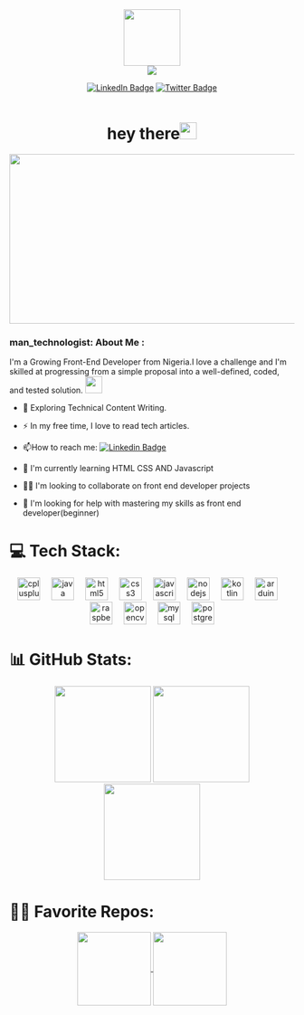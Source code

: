 <!--
**msalmanrafadhlih/msalmanrafadhlih** is a ✨ _special_ ✨ repository because its `README.md` (this file) appears on your GitHub profile.

Here are some ideas to get you started:

- 🔭 I’m currently working on ...
- 🌱 I’m currently learning ...
- 👯 I’m looking to collaborate on ...
- 🤔 I’m looking for help with ...
- 💬 Ask me about ...
- 📫 How to reach me: ...
- 😄 Pronouns: ...
- ⚡ Fun fact: ...
-->

<div id="header" align="center">
  <img src="https://media.giphy.com/media/M9gbBd9nbDrOTu1Mqx/giphy.gif" width="100"/>
</div>

<div id="badges" align="center">
  <a href="https://ABOUT-ME.cutespot3200.repl.co"> <img src="https://img.shields.io/badge/my_portfolio-000?style=for-the-badge&logo=ko-fi&logoColor=white" alt-"Portfolio Badge"/></a><br>
  <p>
  <a href="https://www.linkedin.com/in/idayat-sanni-8481b569"><img src="https://img.shields.io/badge/LinkedIn-blue?style=for-the-badge&logo=linkedin&logoColor=white" alt="LinkedIn Badge"/></a>
  <a href="https://twitter.com/cutespot3200?t=jRkjpLgK6xA-m-isJcFKQw&s=09"><img src="https://img.shields.io/badge/Twitter-blue?style=for-the-badge&logo=twitter&logoColor=white" alt="Twitter Badge"/></a>
  </p>
  <img src="https://komarev.com/ghpvc/?username=cutespot3200&style=flat-square&color=blue" alt="" align="center"/><br> 
  <h1>hey there<img src="https://media.giphy.com/media/hvRJCLFzcasrR4ia7z/giphy.gif" width="30px"/></h1>
</div>

<div align="center">
  <img src="https://media.giphy.com/media/dWesBcTLavkZuG35MI/giphy.gif" width="600" height="300"/>
</div>

<!-- Experiences -->
### man_technologist: About Me :
I'm a Growing Front-End Developer from Nigeria.I love a challenge and I'm skilled at progressing from a simple proposal into a well-defined, coded, and tested solution. <img src="https://media.giphy.com/media/WUlplcMpOCEmTGBtBW/giphy.gif" width="30">
- :seedling: Exploring Technical Content Writing.

- :zap: In my free time, I love to read tech articles.

- :mailbox:How to reach me: [![Linkedin Badge](https://img.shields.io/badge/-cutespot3200-blue?style=flat&logo=Linkedin&logoColor=white)](https://www.linkedin.com/in/idayat-sanni-8481b569)<br>
- 🧠 I'm currently learning HTML CSS AND Javascript

- 👯‍♀️ I'm looking to collaborate on front end developer projects

- 🤔 I'm looking for help with mastering my skills as front end developer(beginner)

# 💻 Tech Stack:

<p align="center">
  <img src="https://cdn.jsdelivr.net/gh/devicons/devicon/icons/cplusplus/cplusplus-original.svg" height="40" alt="cplusplus logo"  />
  <img width="12" />
  <img src="https://cdn.jsdelivr.net/gh/devicons/devicon/icons/java/java-original.svg" height="40" alt="java logo"  />
  <img width="12" />
  <img src="https://cdn.jsdelivr.net/gh/devicons/devicon/icons/html5/html5-original.svg" height="40" alt="html5 logo"  />
  <img width="12" />
  <img src="https://cdn.jsdelivr.net/gh/devicons/devicon/icons/css3/css3-original.svg" height="40" alt="css3 logo"  />
  <img width="12" />
  <img src="https://cdn.jsdelivr.net/gh/devicons/devicon/icons/javascript/javascript-original.svg" height="40" alt="javascript logo"  />
  <img width="12" />
  <img src="https://cdn.jsdelivr.net/gh/devicons/devicon/icons/nodejs/nodejs-original.svg" height="40" alt="nodejs logo"  />
  <img width="12" />
  <img src="https://cdn.jsdelivr.net/gh/devicons/devicon/icons/kotlin/kotlin-original.svg" height="40" alt="kotlin logo"  />
  <img width="12" />
  <img src="https://cdn.jsdelivr.net/gh/devicons/devicon/icons/arduino/arduino-original.svg" height="40" alt="arduino logo"  />
  <img width="12" />
  <img src="https://cdn.jsdelivr.net/gh/devicons/devicon/icons/raspberrypi/raspberrypi-original.svg" height="40" alt="raspberrypi logo"  />
  <img width="12" />
  <img src="https://cdn.jsdelivr.net/gh/devicons/devicon/icons/opencv/opencv-original.svg" height="40" alt="opencv logo"  />
  <img width="12" />
  <img src="https://cdn.jsdelivr.net/gh/devicons/devicon/icons/mysql/mysql-original.svg" height="40" alt="mysql logo"  />
  <img width="12" />
  <img src="https://cdn.jsdelivr.net/gh/devicons/devicon/icons/postgresql/postgresql-original.svg" height="40" alt="postgresql logo"  />
</p>

###

# 📊 GitHub Stats:
<p align="center">
  <img height="170" src="https://github-readme-stats.vercel.app/api?username=msalmanrafadhlih&count_private=true&include_all_commits=true&show_icons=true&theme=dracula&rank_icon=github" />
  <img height="170" src="https://github-readme-stats.vercel.app/api/top-langs/?username=msalmanrafadhlih&layout=compact&theme=dracula" />
  <img height="170" src="https://streak-stats.demolab.com/?user=msalmanrafadhlih&theme=dracula" />
</p>

# 👨‍💻 Favorite Repos:
<p align="center">
  <a href="https://github.com/msalmanrafadhlih/mihon">
    <img height="130" align="center" src="https://github-readme-stats.vercel.app/api/pin/?username=msalmanrafadhlih&repo=mihon&theme=dracula&description_lines_count=2" />
  </a>
  <a href="https://github.com/msalmanrafadhlih/ensiklopedia-github.io">
    <img height="130" align="center" src="https://github-readme-stats.vercel.app/api/pin/?username=msalmanrafadhlih&repo=ensiklopedia-github.io&theme=dracula&description_lines_count=2" />
  </a>
</p>
